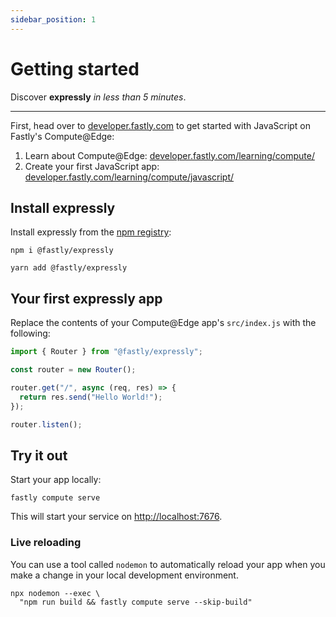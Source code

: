 ```yaml
---
sidebar_position: 1
---
```


# Getting started

Discover **expressly** _in less than 5 minutes_.

---

First, head over to [developer.fastly.com](https://developer.fastly.com) to get started with JavaScript on Fastly's Compute@Edge:

1. Learn about Compute@Edge: [developer.fastly.com/learning/compute/](https://developer.fastly.com/learning/compute/)
2. Create your first JavaScript app: [developer.fastly.com/learning/compute/javascript/](https://developer.fastly.com/learning/compute/javascript/)

## Install expressly

Install expressly from the [npm registry](https://www.npmjs.com/package/@fastly/expresly):

```shell
npm i @fastly/expressly
```

```shell
yarn add @fastly/expressly
```

## Your first expressly app

Replace the contents of your Compute@Edge app's `src/index.js` with the following:

```javascript
import { Router } from "@fastly/expressly";

const router = new Router();

router.get("/", async (req, res) => {
  return res.send("Hello World!");
});

router.listen();
```

## Try it out

Start your app locally:

```shell
fastly compute serve
```

This will start your service on [http://localhost:7676](http://localhost:7676).

### Live reloading

You can use a tool called `nodemon` to automatically reload your app when you make a change in your local development environment.

```shell
npx nodemon --exec \
  "npm run build && fastly compute serve --skip-build"
```

